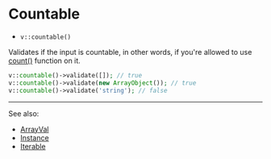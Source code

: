 # Countable

- `v::countable()`

Validates if the input is countable, in other words, if you're allowed to use
[count()](http://php.net/count) function on it.

```php
v::countable()->validate([]); // true
v::countable()->validate(new ArrayObject()); // true
v::countable()->validate('string'); // false
```

***
See also:

  * [ArrayVal](ArrayVal.md)
  * [Instance](Instance.md)
  * [Iterable](Iterable.md)
